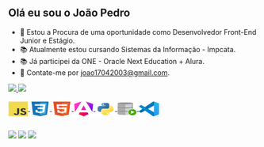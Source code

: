 ## Olá eu sou o João Pedro

- 🧰 Estou a Procura de uma oportunidade como Desenvolvedor Front-End Junior e Estágio.
- 📚 Atualmente estou cursando Sistemas da Informação - Impcata.
- 📚 Já participei da ONE - Oracle Next Education + Alura.
- 💬 Contate-me por joao17042003@gmail.com.
<div>
  <a href="https://github.com/JoaoPedro019">
  <img height="180em" src="https://github-readme-stats.vercel.app/api?username=JoaoPedro019&show_icons=true&theme=tokyonight&include_all_commits=true&count_private=true"/>
  <img height="180em" src="https://github-readme-stats.vercel.app/api/top-langs/?username=JoaoPedro019&layout=compact&langs_count=7&theme=tokyonight"/>
</div>

<div style="display: inline_block"><br>
   <img align="center" alt="João-JS" height="30" width="40" src="https://github.com/devicons/devicon/blob/master/icons/javascript/javascript-original.svg">
  <img align="center" alt="João-CSS" height="30" width="40" src="https://raw.githubusercontent.com/devicons/devicon/master/icons/css3/css3-original.svg">
  <img align="center" alt="João-HTML" height="30" width="40" src="https://raw.githubusercontent.com/devicons/devicon/master/icons/html5/html5-original.svg">
   <img align="center" alt="João-Angular" height="30" width="40" src="https://github.com/devicons/devicon/blob/master/icons/angular/angular-original.svg">
   <img align="center" alt="João-Python" height="30" width="40" src="https://github.com/devicons/devicon/blob/master/icons/python/python-original.svg">
   <img align="center" alt="João-SQL" height="30" width="40" src="https://github.com/devicons/devicon/blob/master/icons/sqldeveloper/sqldeveloper-original.svg">
   <img align="center" alt="João-VS-CODE" height="30" width="40" src="https://github.com/devicons/devicon/blob/master/icons/vscode/vscode-original.svg">
  </div>
  
  ##
  
  <div>
  <a https://www.instagram.com/joao_griffinn/" target="_blank"><img src="https://img.shields.io/badge/-Instagram-%23E4405F?style=for-the-badge&logo=instagram&logoColor=white" target="_blank"></a>
  <a href = "mailto:joao17042003@gmail.com"><img src="https://img.shields.io/badge/-Gmail-%23333?style=for-the-badge&logo=gmail&logoColor=white" target="_blank"></a>
  <a href="https://www.linkedin.com/in/rafaella-ballerini-45875016a" target="_blank"><img src="https://img.shields.io/badge/-LinkedIn-%230077B5?style=for-the-badge&logo=linkedin&logoColor=white" target="_blank"></a> 

